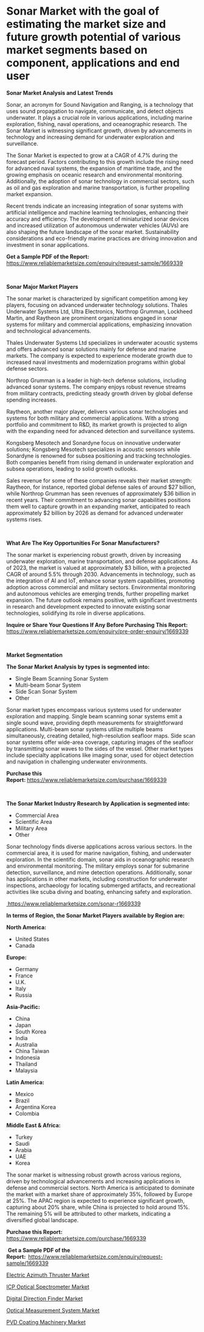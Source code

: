 <p><h1>Sonar Market with the goal of estimating the market size and future growth potential of various market segments based on component, applications and end user</h1></p><p><strong>Sonar Market Analysis and Latest Trends</strong></p>
<p><p>Sonar, an acronym for Sound Navigation and Ranging, is a technology that uses sound propagation to navigate, communicate, and detect objects underwater. It plays a crucial role in various applications, including marine exploration, fishing, naval operations, and oceanographic research. The Sonar Market is witnessing significant growth, driven by advancements in technology and increasing demand for underwater exploration and surveillance.</p><p>The Sonar Market is expected to grow at a CAGR of 4.7% during the forecast period. Factors contributing to this growth include the rising need for advanced naval systems, the expansion of maritime trade, and the growing emphasis on oceanic research and environmental monitoring. Additionally, the adoption of sonar technology in commercial sectors, such as oil and gas exploration and marine transportation, is further propelling market expansion.</p><p>Recent trends indicate an increasing integration of sonar systems with artificial intelligence and machine learning technologies, enhancing their accuracy and efficiency. The development of miniaturized sonar devices and increased utilization of autonomous underwater vehicles (AUVs) are also shaping the future landscape of the sonar market. Sustainability considerations and eco-friendly marine practices are driving innovation and investment in sonar applications.</p></p>
<p><strong>Get a Sample PDF of the Report:&nbsp;</strong> <a href="https://www.reliablemarketsize.com/enquiry/request-sample/1669339?utm_campaign=2113&utm_medium=2&utm_source=Github&utm_content=ia&utm_term=08042025&utm_id=sonar">https://www.reliablemarketsize.com/enquiry/request-sample/1669339</a></p>
<p>&nbsp;</p>
<p><strong>Sonar Major Market Players</strong></p>
<p><p>The sonar market is characterized by significant competition among key players, focusing on advanced underwater technology solutions. Thales Underwater Systems Ltd, Ultra Electronics, Northrop Grumman, Lockheed Martin, and Raytheon are prominent organizations engaged in sonar systems for military and commercial applications, emphasizing innovation and technological advancements.</p><p>Thales Underwater Systems Ltd specializes in underwater acoustic systems and offers advanced sonar solutions mainly for defense and marine markets. The company is expected to experience moderate growth due to increased naval investments and modernization programs within global defense sectors. </p><p>Northrop Grumman is a leader in high-tech defense solutions, including advanced sonar systems. The company enjoys robust revenue streams from military contracts, predicting steady growth driven by global defense spending increases. </p><p>Raytheon, another major player, delivers various sonar technologies and systems for both military and commercial applications. With a strong portfolio and commitment to R&D, its market growth is projected to align with the expanding need for advanced detection and surveillance systems.</p><p>Kongsberg Mesotech and Sonardyne focus on innovative underwater solutions; Kongsberg Mesotech specializes in acoustic sensors while Sonardyne is renowned for subsea positioning and tracking technologies. Both companies benefit from rising demand in underwater exploration and subsea operations, leading to solid growth outlooks.</p><p>Sales revenue for some of these companies reveals their market strength: Raytheon, for instance, reported global defense sales of around $27 billion, while Northrop Grumman has seen revenues of approximately $36 billion in recent years. Their commitment to advancing sonar capabilities positions them well to capture growth in an expanding market, anticipated to reach approximately $2 billion by 2026 as demand for advanced underwater systems rises.</p></p>
<p>&nbsp;</p>
<p><strong>What Are The Key Opportunities For Sonar Manufacturers?</strong></p>
<p><p>The sonar market is experiencing robust growth, driven by increasing underwater exploration, marine transportation, and defense applications. As of 2023, the market is valued at approximately $3 billion, with a projected CAGR of around 5.5% through 2030. Advancements in technology, such as the integration of AI and IoT, enhance sonar system capabilities, promoting adoption across commercial and military sectors. Environmental monitoring and autonomous vehicles are emerging trends, further propelling market expansion. The future outlook remains positive, with significant investments in research and development expected to innovate existing sonar technologies, solidifying its role in diverse applications.</p></p>
<p><strong>Inquire or Share Your Questions If Any Before Purchasing This Report:</strong> <a href="https://www.reliablemarketsize.com/enquiry/pre-order-enquiry/1669339?utm_campaign=2113&utm_medium=2&utm_source=Github&utm_content=ia&utm_term=08042025&utm_id=sonar">https://www.reliablemarketsize.com/enquiry/pre-order-enquiry/1669339</a></p>
<p>&nbsp;</p>
<p><strong>Market Segmentation</strong></p>
<p><strong>The Sonar Market Analysis by types is segmented into:</strong></p>
<p><ul><li>Single Beam Scanning Sonar System</li><li>Multi-beam Sonar System</li><li>Side Scan Sonar System</li><li>Other</li></ul></p>
<p><p>Sonar market types encompass various systems used for underwater exploration and mapping. Single beam scanning sonar systems emit a single sound wave, providing depth measurements for straightforward applications. Multi-beam sonar systems utilize multiple beams simultaneously, creating detailed, high-resolution seafloor maps. Side scan sonar systems offer wide-area coverage, capturing images of the seafloor by transmitting sonar waves to the sides of the vessel. Other market types include specialty applications like imaging sonar, used for object detection and navigation in challenging underwater environments.</p></p>
<p><strong>Purchase this Report:&nbsp;</strong><a href="https://www.reliablemarketsize.com/purchase/1669339?utm_campaign=2113&utm_medium=2&utm_source=Github&utm_content=ia&utm_term=08042025&utm_id=sonar">https://www.reliablemarketsize.com/purchase/1669339</a></p>
<p>&nbsp;</p>
<p><strong>The Sonar Market Industry Research by Application is segmented into:</strong></p>
<p><ul><li>Commercial Area</li><li>Scientific Area</li><li>Military Area</li><li>Other</li></ul></p>
<p><p>Sonar technology finds diverse applications across various sectors. In the commercial area, it is used for marine navigation, fishing, and underwater exploration. In the scientific domain, sonar aids in oceanographic research and environmental monitoring. The military employs sonar for submarine detection, surveillance, and mine detection operations. Additionally, sonar has applications in other markets, including construction for underwater inspections, archaeology for locating submerged artifacts, and recreational activities like scuba diving and boating, enhancing safety and exploration.</p></p>
<p><a href="https://www.reliablemarketsize.com/sonar-r1669339?utm_campaign=2113&utm_medium=2&utm_source=Github&utm_content=ia&utm_term=08042025&utm_id=sonar">&nbsp;https://www.reliablemarketsize.com/sonar-r1669339</a></p>
<p><strong>In terms of Region, the Sonar Market Players available by Region are:</strong></p>
<p>
    <p> <strong> North America: </strong>
        <ul>
            <li>United States</li>
            <li>Canada</li>
        </ul>
        </p> 
    <p> <strong> Europe: </strong>
        <ul>
            <li>Germany</li>
            <li>France</li>
            <li>U.K.</li>
            <li>Italy</li>
            <li>Russia</li>
        </ul>
        </p> 
    <p> <strong> Asia-Pacific: </strong>
        <ul>
            <li>China</li>
            <li>Japan</li>
            <li>South Korea</li>
            <li>India</li>
            <li>Australia</li>
            <li>China Taiwan</li>
            <li>Indonesia</li>
            <li>Thailand</li>
            <li>Malaysia</li>
        </ul>
        </p> 
    <p> <strong> Latin America: </strong>
        <ul>
            <li>Mexico</li>
            <li>Brazil</li>
            <li>Argentina Korea</li>
            <li>Colombia</li>
        </ul>
        </p> 
    <p> <strong> Middle East & Africa: </strong>
        <ul>
            <li>Turkey</li>
            <li>Saudi</li>
            <li>Arabia</li>
            <li>UAE</li>
            <li>Korea</li>
        </ul>
    </p>
    </p>
<p><p>The sonar market is witnessing robust growth across various regions, driven by technological advancements and increasing applications in defense and commercial sectors. North America is anticipated to dominate the market with a market share of approximately 35%, followed by Europe at 25%. The APAC region is expected to experience significant growth, capturing about 20% share, while China is projected to hold around 15%. The remaining 5% will be attributed to other markets, indicating a diversified global landscape.</p></p>
<p><strong>Purchase this Report: </strong><a href="https://www.reliablemarketsize.com/purchase/1669339?utm_campaign=2113&utm_medium=2&utm_source=Github&utm_content=ia&utm_term=08042025&utm_id=sonar">https://www.reliablemarketsize.com/purchase/1669339</a></p>
<p>&nbsp;<strong>Get a Sample PDF of the Report:&nbsp;&nbsp;</strong><a href="https://www.reliablemarketsize.com/enquiry/request-sample/1669339?utm_campaign=2113&utm_medium=2&utm_source=Github&utm_content=ia&utm_term=08042025&utm_id=sonar">https://www.reliablemarketsize.com/enquiry/request-sample/1669339</a></p>
<p><strong></strong></p>
<p><p><a href="https://github.com/ssaradulai/Market-Research-Report-List-1/blob/main/electric-azimuth-thruster-market.md?utm_campaign=2113&utm_medium=2&utm_source=Github&utm_content=ia&utm_term=08042025&utm_id=sonar">Electric Azimuth Thruster Market</a></p><p><a href="https://github.com/dukerghostki/Market-Research-Report-List-1/blob/main/icp-optical-spectrometer-market.md?utm_campaign=2113&utm_medium=2&utm_source=Github&utm_content=ia&utm_term=08042025&utm_id=sonar">ICP Optical Spectrometer Market</a></p><p><a href="https://github.com/keohannchavo/Market-Research-Report-List-1/blob/main/digital-direction-finder-market.md?utm_campaign=2113&utm_medium=2&utm_source=Github&utm_content=ia&utm_term=08042025&utm_id=sonar">Digital Direction Finder Market</a></p><p><a href="https://github.com/helmeludu/Market-Research-Report-List-1/blob/main/optical-measurement-system-market.md?utm_campaign=2113&utm_medium=2&utm_source=Github&utm_content=ia&utm_term=08042025&utm_id=sonar">Optical Measurement System Market</a></p><p><a href="https://github.com/elroddrewspm/Market-Research-Report-List-1/blob/main/pvd-coating-machinery-market.md?utm_campaign=2113&utm_medium=2&utm_source=Github&utm_content=ia&utm_term=08042025&utm_id=sonar">PVD Coating Machinery Market</a></p></p>